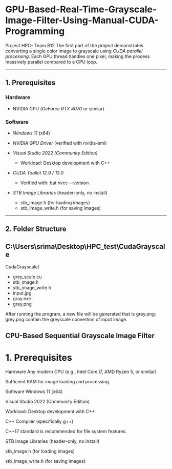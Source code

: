 # GPU-Based-Real-Time-Grayscale-Image-Filter-Using-Manual-CUDA-Programming

Project HPC- Team B12
The first part of the project demonstrates converting a single color image to grayscale using *CUDA parallel processing*. Each GPU thread handles one pixel, making the process massively parallel compared to a CPU loop.

---

## 1. Prerequisites

### Hardware
- NVIDIA GPU (*GeForce RTX 4070* or similar)

### Software
- *Windows 11* (x64)
- *NVIDIA GPU Driver* (verified with nvidia-smi)
- *Visual Studio 2022 (Community Edition)*
  - Workload: Desktop development with C++
- *CUDA Toolkit 12.9 / 13.0*
  - Verified with:
    bat
    nvcc --version
    
- *STB Image Libraries* (header-only, no install)
  - stb_image.h (for loading images)
  - stb_image_write.h (for saving images)

---

## 2. Folder Structure
C:\Users\srima\Desktop\HPC_test\CudaGrayscale
-
CudaGrayscale/
  - grey_scale.cu          
  - stb_image.h            
  - stb_image_write.h      
  - input.jpg              
  - gray.exe              
  - grey.png            

After running the program, a new file will be generated that is grey.png:
grey.png contain the greyscale convertion of input image.

## CPU-Based Sequential Grayscale Image Filter

# 1. Prerequisites
Hardware
Any modern CPU (e.g., Intel Core i7, AMD Ryzen 5, or similar)

Sufficient RAM for image loading and processing.

Software
Windows 11 (x64)

Visual Studio 2022 (Community Edition)

Workload: Desktop development with C++

C++ Compiler (specifically g++)

C++17 standard is recommended for file system features.

STB Image Libraries (header-only, no install)

stb_image.h (for loading images)

stb_image_write.h (for saving images)

